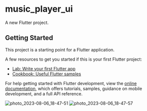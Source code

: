# music_player_ui

A new Flutter project.

## Getting Started

This project is a starting point for a Flutter application.

A few resources to get you started if this is your first Flutter project:

- [Lab: Write your first Flutter app](https://docs.flutter.dev/get-started/codelab)
- [Cookbook: Useful Flutter samples](https://docs.flutter.dev/cookbook)

For help getting started with Flutter development, view the
[online documentation](https://docs.flutter.dev/), which offers tutorials,
samples, guidance on mobile development, and a full API reference.

![photo_2023-08-06_18-47-51](https://github.com/sujinsjj/Flutter_MusicPlayer_ui/assets/110580449/201a91d3-808c-4678-94cd-72c243744fef)
![photo_2023-08-06_18-47-57](https://github.com/sujinsjj/Flutter_MusicPlayer_ui/assets/110580449/c8649e01-2ac9-4ebc-803f-98710f414fb1)
